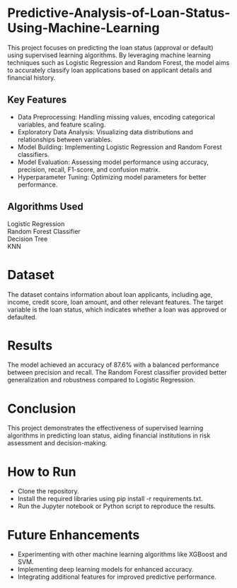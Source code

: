 # Predictive-Analysis-of-Loan-Status-Using-Machine-Learning
This project focuses on predicting the loan status (approval or default) using supervised learning algorithms. By leveraging machine learning techniques such as Logistic Regression and Random Forest, the model aims to accurately classify loan applications based on applicant details and financial history.

## Key Features
* Data Preprocessing: Handling missing values, encoding categorical variables, and feature scaling.<br/>
* Exploratory Data Analysis: Visualizing data distributions and relationships between variables.<br/>
* Model Building: Implementing Logistic Regression and Random Forest classifiers.<br/>
* Model Evaluation: Assessing model performance using accuracy, precision, recall, F1-score, and confusion matrix.<br/>
* Hyperparameter Tuning: Optimizing model parameters for better performance.<br/>

## Algorithms Used
Logistic Regression<br/>
Random Forest Classifier<br/>
Decision Tree <br/>
KNN <br/>

# Dataset
The dataset contains information about loan applicants, including age, income, credit score, loan amount, and other relevant features. The target variable is the loan status, which indicates whether a loan was approved or defaulted.<br/>

# Results
The model achieved an accuracy of 87.6% with a balanced performance between precision and recall. The Random Forest classifier provided better generalization and robustness compared to Logistic Regression.<br/>

# Conclusion
This project demonstrates the effectiveness of supervised learning algorithms in predicting loan status, aiding financial institutions in risk assessment and decision-making.

# How to Run
* Clone the repository.<br/>
* Install the required libraries using pip install -r requirements.txt.<br/>
* Run the Jupyter notebook or Python script to reproduce the results.<br/>

# Future Enhancements
* Experimenting with other machine learning algorithms like XGBoost and SVM.<br/>
* Implementing deep learning models for enhanced accuracy.<br/>
* Integrating additional features for improved predictive performance.<br/>
